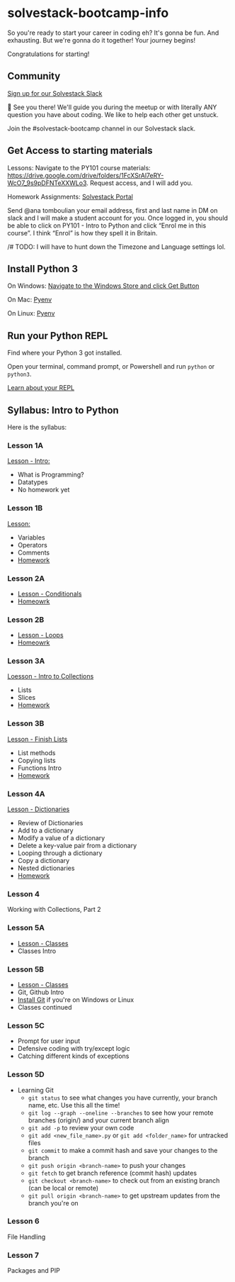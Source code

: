 # solvestack-bootcamp-info

So you're ready to start your career in coding eh? It's gonna be fun. And exhausting. But we're gonna do it together! Your journey begins!

Congratulations for starting!

## Community

[Sign up for our Solvestack Slack](https://join.slack.com/t/solvestack/shared_invite/zt-9l9a253a-uCsIlUe8Gz4fllRGmEa~pw)

👋 See you there! We'll guide you during the meetup or with literally ANY question you have about coding. We like to help each other get unstuck.

Join the #solvestack-bootcamp channel in our Solvestack slack.

## Get Access to starting materials

Lessons:
Navigate to the PY101 course materials: https://drive.google.com/drive/folders/1FcXSrAl7eRY-WcO7_9s9pDFNTeXXWLo3. Request access, and I will add you.

Homework Assignments:
[Solvestack Portal](https://portal.solvestack.com/course/view.php?id=2)

Send @ana tomboulian your email address, first and last name in DM on slack and I will make a student account for you. Once logged in, you should be able to click on PY101 - Intro to Python and click “Enrol me in this course”. I think “Enrol” is how they spell it in Britain.

/# TODO: I will have to hunt down the Timezone and Language settings lol.


## Install Python 3


On Windows: [Navigate to the Windows Store and click Get Button](https://apps.microsoft.com/store/detail/9P7QFQMJRFP7?hl=en-us&gl=US)

On Mac: [Pyenv](https://akrabat.com/creating-virtual-environments-with-pyenv/)

On Linux: [Pyenv](https://londonappdeveloper.com/install-and-configure-pyenv-on-linux/)


## Run your Python REPL

Find where your Python 3 got installed.

Open your terminal, command prompt, or Powershell and run `python` or `python3`.

[Learn about your REPL](https://codewith.mu/en/tutorials/1.0/repl)

## Syllabus: Intro to Python

Here is the syllabus:

### Lesson 1A
[Lesson - Intro:](https://colab.research.google.com/drive/1MEOd37KxEUIRqFo9wURjAsfCrRM3kJP5?usp=sharing)

* What is Programming?
* Datatypes
* No homework yet


### Lesson 1B

[Lesson:](https://colab.research.google.com/drive/1ntkv6n7EQHucTGYY0UV_kltiZrrIHKtI?usp=sharing)
* Variables
* Operators
* Comments
* [Homework](https://portal.solvestack.com/mod/vpl/view.php?id=2)

### Lesson 2A
* [Lesson - Conditionals](https://colab.research.google.com/drive/1zAXuX0zGYYlVclX-d__8ELHTy2guWySE?usp=sharing)
* [Homeowrk](https://portal.solvestack.com/mod/vpl/view.php?id=3)

### Lesson 2B
* [Lesson - Loops](https://colab.research.google.com/drive/1hn_4ltGXwUG6cI7nuD01AAqn0u13DUAI?usp=sharing)
* [Homeowrk](https://portal.solvestack.com/mod/vpl/view.php?id=3)

### Lesson 3A
[Loesson - Intro to Collections](https://colab.research.google.com/drive/1lBeQsbTohN-W1bw9bnUDlQPNWHvCGgaQ?usp=sharing)
* Lists
* Slices
* [Homework](https://portal.solvestack.com/mod/vpl/view.php?id=5)

### Lesson 3B
[Lesson - Finish Lists](https://colab.research.google.com/drive/1lBeQsbTohN-W1bw9bnUDlQPNWHvCGgaQ?usp=sharing)
* List methods
* Copying lists
* Functions Intro
* [Homework](https://portal.solvestack.com/mod/vpl/view.php?id=5)

### Lesson 4A
[Lesson - Dictionaries](https://colab.research.google.com/drive/19tpKwxAWSewCGqhnwL3aja75jRoBMHIn?usp=sharing)
* Review of Dictionaries
* Add to a dictionary
* Modify a value of a dictionary
* Delete a key-value pair from a dictionary
* Looping through a dictionary
* Copy a dictionary
* Nested dictionaries
* [Homework](https://portal.solvestack.com/mod/vpl/view.php?id=5)

### Lesson 4
Working with Collections, Part 2

### Lesson 5A
* [Lesson - Classes](https://colab.research.google.com/drive/1yB5g0f6-r_isJgVMBYJfNCrGSmjzH-L9?usp=sharing)
* Classes Intro

### Lesson 5B
* [Lesson - Classes](https://colab.research.google.com/drive/1e9cxsjkkCFMe2xEdsHhMUyGVjs2NPOi2?usp=sharing)
* Git, Github Intro
* [Install Git](https://github.com/git-guides/install-git) if you're on Windows or Linux
* Classes continued

### Lesson 5C
* Prompt for user input
* Defensive coding with try/except logic
* Catching different kinds of exceptions

### Lesson 5D
* Learning Git
  *  `git status` to see what changes you have currently, your branch name, etc. Use this all the time!
  *  `git log --graph --oneline --branches` to see how your remote branches (origin/<branchname>) and your current branch align
  *  `git add -p` to review your own code
  *  `git add <new_file_name>.py` or `git add <folder_name>` for untracked files
  *  `git commit` to make a commit hash and save your changes to the branch
  *  `git push origin <branch-name>` to push your changes
  *  `git fetch` to get branch reference (commit hash) updates
  *  `git checkout <branch-name>` to check out from an existing branch (can be local or remote)
  *  `git pull origin <branch-name>` to get upstream updates from the branch you're on
  

### Lesson 6
File Handling

### Lesson 7
Packages and PIP
